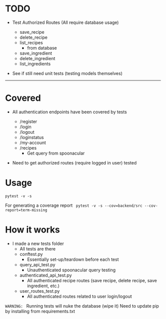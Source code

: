 # TODO
- Test Authorized Routes (All require database usage)
  - save_recipe
  - delete_recipe
  - list_recipes
    - from database
  - save_ingredient
  - delete_ingredient
  - list_ingredients

- See if still need unit tests (testing models themselves)
---

# Covered
- All authentication endpoints have been covered by tests
  - /register
  - /login
  - /logout
  - /loginstatus
  - /my-account
  - /recipes
    - Get query from spoonacular
  
- Need to get authorized routes (require logged in user) tested

# Usage
`pytest -v -s`

For generating a coverage report
` pytest -v -s --cov=backend/src --cov-report=term-missing`

# How it works
- I made a new tests folder
  - All tests are there
  - conftest.py
    - Essentially set-up/teardown before each test
  - query_api_test.py
    - Unauthenticated spoonacular query testing
  - authenticated_api_test.py
    - All authenticated recipe routes (save recipe, delete recipe, save ingredient, etc.)
  - user_routes_test.py
    - All authenticated routes related to user login/logout

`WARNING: ` Running tests will nuke the database (wipe it)
Need to update pip by installing from requirements.txt
